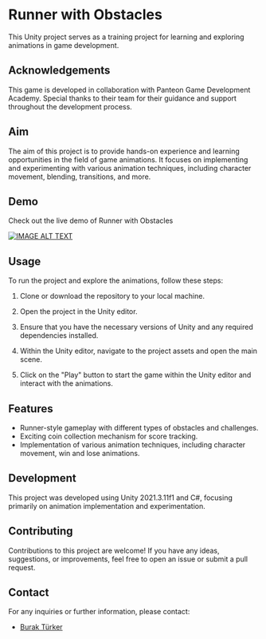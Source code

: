 # Runner with Obstacles 

This Unity project serves as a training project for learning and exploring animations in game development.

## Acknowledgements

This game is developed in collaboration with Panteon Game Development Academy. Special thanks to their team for their guidance and support throughout the development process.

## Aim

The aim of this project is to provide hands-on experience and learning opportunities in the field of game animations. It focuses on implementing and experimenting with various animation techniques, including character movement, blending, transitions, and more.

## Demo

Check out the live demo of Runner with Obstacles 

[![IMAGE ALT TEXT](https://img.youtube.com/vi/ZHCGVA9bvtk/0.jpg)](https://www.youtube.com/watch?v=ZHCGVA9bvtk)


## Usage

To run the project and explore the animations, follow these steps:

1. Clone or download the repository to your local machine.

2. Open the project in the Unity editor.

3. Ensure that you have the necessary versions of Unity and any required dependencies installed.

4. Within the Unity editor, navigate to the project assets and open the main scene.

5. Click on the "Play" button to start the game within the Unity editor and interact with the animations.

## Features

- Runner-style gameplay with different types of obstacles and challenges.
- Exciting coin collection mechanism for score tracking.
- Implementation of various animation techniques, including character movement, win and lose animations.

## Development

This project was developed using Unity 2021.3.11f1 and C#, focusing primarily on animation implementation and experimentation.

## Contributing

Contributions to this project are welcome! If you have any ideas, suggestions, or improvements, feel free to open an issue or submit a pull request.

## Contact

For any inquiries or further information, please contact:

- [Burak Türker](mailto:turker.kburak@gmail.com)
